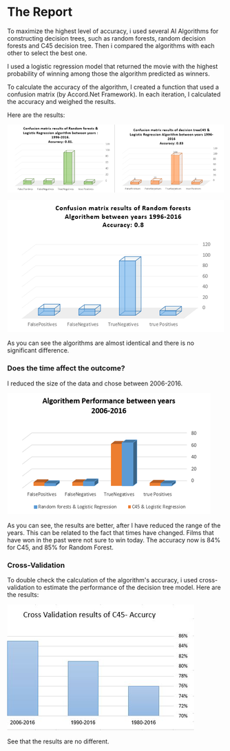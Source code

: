 # The Report

To maximize the highest level of accuracy, i used several AI Algorithms for constructing decision trees, such as random forests, random decision forests and C45 decision tree. Then i compared the algorithms with each other to select the best one.

I used a logistic regression model that returned the movie with the highest probability of winning among those the algorithm predicted as winners.

To calculate the accuracy of the algorithm, I created a function that used a confusion matrix (by Accord.Net Framework). 
In each iteration, I calculated the accuracy and weighed the results. 

Here are the results:

![alt text](WebApplication1/Images/g1.png)

![alt text](WebApplication1/Images/g3.png)


As you can see the algorithms are almost identical and there is no significant difference.

### Does the time affect the outcome? 
I reduced the size of the data and chose between 2006-2016.

![alt text](WebApplication1/Images/g4.png)

As you can see, the results are better, after I have reduced the range of the years. This can be related to the fact that times have changed. Films that have won in the past were not sure to win today. The accuracy now is 84% for C45, and 85% for Random Forest.

### Cross-Validation

To double check the calculation of the algorithm's accuracy, i used  cross-validation to estimate the performance of the decision tree model. Here are the results:

![alt text](WebApplication1/Images/g5.JPG)

See that the results are no different.
